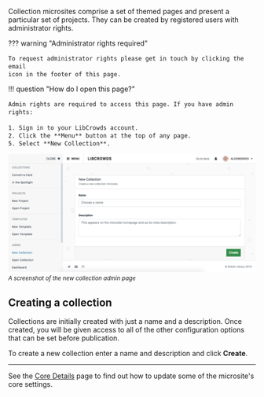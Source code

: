 
Collection microsites comprise a set of themed pages and present a
particular set of projects. They can be created by registered users with
administrator rights.

??? warning "Administrator rights required"

    To request administrator rights please get in touch by clicking the email
    icon in the footer of this page.

!!! question "How do I open this page?"

    Admin rights are required to access this page. If you have admin rights:

    1. Sign in to your LibCrowds account.
    2. Click the **Menu** button at the top of any page.
    5. Select **New Collection**.

![A screenshot of the new collection admin page](/assets/img/collection/new.png?raw=true)
<br><small>*A screenshot of the new collection admin page*</small>

## Creating a collection

Collections are initially created with just a name and a description. Once
created, you will be given access to all of the other configuration options
that can be set before publication.

To create a new collection enter a name and description and click **Create**.

---

See the [Core Details](/collections/details.md) page to find out how to
update some of the microsite's core settings.
